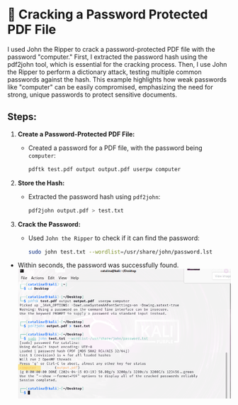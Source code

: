 # 📄 Cracking a Password Protected PDF File

I used John the Ripper to crack a password-protected PDF file with the password "computer." First, I extracted the password hash using the pdf2john tool, which is essential for the cracking process. Then, I use John the Ripper to perform a dictionary attack, testing multiple common passwords against the hash. This example highlights how weak passwords like "computer" can be easily compromised, emphasizing the need for strong, unique passwords to protect sensitive documents.

## Steps:

1. **Create a Password-Protected PDF File:**
   - Created a password for a PDF file, with the password being `computer`:
     ```bash
     pdftk test.pdf output output.pdf userpw computer
     ```

2. **Store the Hash:**
   - Extracted the password hash using `pdf2john`:
     ```bash
     pdf2john output.pdf > test.txt
     ```

3. **Crack the Password:**
   - Used `John the Ripper` to check if it can find the password:
     ```bash
     sudo john test.txt --wordlist=/usr/share/john/password.lst
     ```

- Within seconds, the password was successfully found.
    ![PrintScreen](https://github.com/cataaptr/Cybersecurity-Practice-Labs/blob/main/img/pdf.png)
